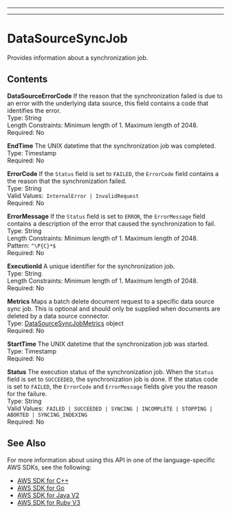 --------

--------

# DataSourceSyncJob<a name="API_DataSourceSyncJob"></a>

Provides information about a synchronization job\.

## Contents<a name="API_DataSourceSyncJob_Contents"></a>

 **DataSourceErrorCode**   <a name="Kendra-Type-DataSourceSyncJob-DataSourceErrorCode"></a>
If the reason that the synchronization failed is due to an error with the underlying data source, this field contains a code that identifies the error\.  
Type: String  
Length Constraints: Minimum length of 1\. Maximum length of 2048\.  
Required: No

 **EndTime**   <a name="Kendra-Type-DataSourceSyncJob-EndTime"></a>
The UNIX datetime that the synchronization job was completed\.  
Type: Timestamp  
Required: No

 **ErrorCode**   <a name="Kendra-Type-DataSourceSyncJob-ErrorCode"></a>
If the `Status` field is set to `FAILED`, the `ErrorCode` field contains a the reason that the synchronization failed\.  
Type: String  
Valid Values:` InternalError | InvalidRequest`   
Required: No

 **ErrorMessage**   <a name="Kendra-Type-DataSourceSyncJob-ErrorMessage"></a>
If the `Status` field is set to `ERROR`, the `ErrorMessage` field contains a description of the error that caused the synchronization to fail\.  
Type: String  
Length Constraints: Minimum length of 1\. Maximum length of 2048\.  
Pattern: `^\P{C}*$`   
Required: No

 **ExecutionId**   <a name="Kendra-Type-DataSourceSyncJob-ExecutionId"></a>
A unique identifier for the synchronization job\.  
Type: String  
Length Constraints: Minimum length of 1\. Maximum length of 2048\.  
Required: No

 **Metrics**   <a name="Kendra-Type-DataSourceSyncJob-Metrics"></a>
Maps a batch delete document request to a specific data source sync job\. This is optional and should only be supplied when documents are deleted by a data source connector\.  
Type: [DataSourceSyncJobMetrics](API_DataSourceSyncJobMetrics.md) object  
Required: No

 **StartTime**   <a name="Kendra-Type-DataSourceSyncJob-StartTime"></a>
The UNIX datetime that the synchronization job was started\.  
Type: Timestamp  
Required: No

 **Status**   <a name="Kendra-Type-DataSourceSyncJob-Status"></a>
The execution status of the synchronization job\. When the `Status` field is set to `SUCCEEDED`, the synchronization job is done\. If the status code is set to `FAILED`, the `ErrorCode` and `ErrorMessage` fields give you the reason for the failure\.  
Type: String  
Valid Values:` FAILED | SUCCEEDED | SYNCING | INCOMPLETE | STOPPING | ABORTED | SYNCING_INDEXING`   
Required: No

## See Also<a name="API_DataSourceSyncJob_SeeAlso"></a>

For more information about using this API in one of the language\-specific AWS SDKs, see the following:
+  [AWS SDK for C\+\+](https://docs.aws.amazon.com/goto/SdkForCpp/kendra-2019-02-03/DataSourceSyncJob) 
+  [AWS SDK for Go](https://docs.aws.amazon.com/goto/SdkForGoV1/kendra-2019-02-03/DataSourceSyncJob) 
+  [AWS SDK for Java V2](https://docs.aws.amazon.com/goto/SdkForJavaV2/kendra-2019-02-03/DataSourceSyncJob) 
+  [AWS SDK for Ruby V3](https://docs.aws.amazon.com/goto/SdkForRubyV3/kendra-2019-02-03/DataSourceSyncJob) 